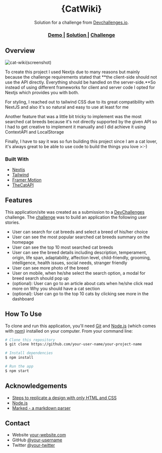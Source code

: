 <!-- Please update value in the {}  -->

<h1 align="center">{CatWiki}</h1>

<div align="center">
   Solution for a challenge from  <a href="http://devchallenges.io" target="_blank">Devchallenges.io</a>.
</div>

<div align="center">
  <h3>
    <a href="https://cat-wiki-phi.vercel.app/">
      Demo
    </a>
    <span> | </span>
    <a href="https://devchallenges.io/solutions/gu1fU08DlObSiwvpSMTk">
      Solution
    </a>
    <span> | </span>
    <a href="https://devchallenges.io/challenges/f4NJ53rcfgrP6sBMD2jt">
      Challenge
    </a>
  </h3>
</div>

<!-- OVERVIEW -->

## Overview

![cat-wiki(screenshot)](https://user-images.githubusercontent.com/66664314/216924870-95c1b143-ac42-41ba-8311-3cb9f8fd5d6d.png)

To create this project I used Nextjs due to many reasons but mainly because the challenge requirements stated that **the client-side should not use the API directly. Everything should be handled on the server-side.**So instead of using different frameworks for client and server code I opted for Nextjs which provides you with both.

For styling, I reached out to tailwind CSS due to its great compatibility with NextJS and also it's so natural and easy to use at least for me

Another feature that was a little bit tricky to implement was the most searched cat breeds because it's not directly supported by the given API so I had to get 
creative to implement it manually and I did achieve it using ContextAPI and LocalStorage

Finally, I have to say it was so fun building this project since I am a cat lover, it's always great to be able to use code to build the things you love >:-)


### Built With

<!-- This section should list any major frameworks that you built your project using. Here are a few examples.-->

- [Nextjs](https://nextjs.org/)
- [Tailwind](https://tailwindcss.com/)
- [Framer Motion](https://www.framer.com/motion/)
- [TheCatAPI](https://thecatapi.com/)

## Features

<!-- List the features of your application or follow the template. Don't share the figma file here :) -->

This application/site was created as a submission to a [DevChallenges](https://devchallenges.io/challenges) challenge. The [challenge](https://devchallenges.io/challenges/f4NJ53rcfgrP6sBMD2jt) was to build an application the following user stories.

- User can search for cat breeds and select a breed of his/her choice
- User can see the most popular searched cat breeds summary on the homepage
- User can see the top 10 most searched cat breeds
- User can see the breed details including description, temperament, origin, life span, adaptability, affection level, child-friendly, grooming, intelligence, health    issues, social needs, stranger friendly
- User can see more photo of the breed
- User on mobile, when he/she select the search option, a modal for breed search should pop up
- (optional): User  can go to an article about cats when he/she click read more on Why you should have a cat section
- (optional): User can go to the top 10 cats by clicking see more in the dashboard

## How To Use

<!-- Example: -->

To clone and run this application, you'll need [Git](https://git-scm.com) and [Node.js](https://nodejs.org/en/download/) (which comes with [npm](http://npmjs.com)) installed on your computer. From your command line:

```bash
# Clone this repository
$ git clone https://github.com/your-user-name/your-project-name

# Install dependencies
$ npm install

# Run the app
$ npm start
```

## Acknowledgements

<!-- This section should list any articles or add-ons/plugins that helps you to complete the project. This is optional but it will help you in the future. For example: -->

- [Steps to replicate a design with only HTML and CSS](https://devchallenges-blogs.web.app/how-to-replicate-design/)
- [Node.js](https://nodejs.org/)
- [Marked - a markdown parser](https://github.com/chjj/marked)

## Contact

- Website [your-website.com](https://{your-web-site-link})
- GitHub [@your-username](https://{github.com/your-usermame})
- Twitter [@your-twitter](https://{twitter.com/your-username})
